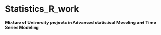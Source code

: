 # Statistics_R_work
#### Mixture of University projects in Advanced statistical Modeling and Time Series Modeling
